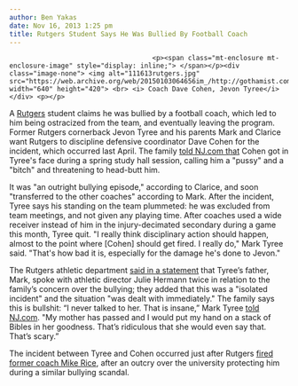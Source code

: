```yaml
---
author: Ben Yakas
date: Nov 16, 2013 1:25 pm
title: Rutgers Student Says He Was Bullied By Football Coach
---
```


	
										<p><span class="mt-enclosure mt-enclosure-image" style="display: inline;"> </span></p><div class="image-none"> <img alt="111613rutgers.jpg" src="https://web.archive.org/web/20150103064656im_/http://gothamist.com/attachments/byakas/111613rutgers.jpg" width="640" height="420"> <br> <i> Coach Dave Cohen, Jevon Tyree</i></div> <p></p>

<p>A <a href="https://web.archive.org/web/20150103064656/http://gothamist.com/tags/rutgers">Rutgers</a> student claims he was bullied by a football coach, which led to him being ostracized from the team, and eventually leaving the program. Former Rutgers cornerback Jevon Tyree and his parents Mark and Clarice want Rutgers to discipline defensive coordinator Dave Cohen for the incident, which occurred last April. The family <a href="https://web.archive.org/web/20150103064656/http://www.nj.com/rutgersfootball/index.ssf/2013/11/rutgers_football_player_claims_defensive_coordinator_dave_cohen_bullied_and_verbally_abused_him.html#incart_river">told NJ.com that</a> Cohen got in Tyree&apos;s face during a spring study hall session, calling him a &quot;pussy&quot; and a &quot;bitch&quot; and threatening to head-butt him.</p>

<p>It was &quot;an outright bullying episode,&quot; according to Clarice, and soon &quot;transferred to the other coaches&quot; according to Mark. After the incident, Tyree says his standing on the team plummeted: he was excluded from team meetings, and not given any playing time. After coaches used a wide receiver instead of him in the injury-decimated secondary during a game this month, Tyree quit. &quot;I really think disciplinary action should happen, almost to the point where [Cohen] should get fired. I really do,&quot; Mark Tyree said. &quot;That&apos;s how bad it is, especially for the damage he&apos;s done to Jevon.&quot;</p>

<p>The Rutgers athletic department <a href="https://web.archive.org/web/20150103064656/http://www.nj.com/rutgersfootball/index.ssf/2013/11/full_statement_by_rutgers_on_jevon_tyree_bullying_allegations_against_defensive_coordinator_dave_coh.html#incart_river">said in a statement</a> that Tyree&#x2019;s father, Mark, spoke with athletic director Julie Hermann twice in relation to the family&#x2019;s concern over the bullying; they added that this was a &quot;isolated incident&quot; and the situation &quot;was dealt with immediately.&quot; The family says this is bullshit: &#x201C;I never talked to her. That is insane,&#x201D; Mark Tyree <a href="https://web.archive.org/web/20150103064656/http://www.nj.com/rutgersfootball/index.ssf/2013/11/jevon_tyrees_father_calls_rutgers_statement_on_alleged_bullying_insane.html#incart_maj-story-1">told NJ.com</a>. &quot;My mother has passed and I would put my hand on a stack of Bibles in her goodness. That&#x2019;s ridiculous that she would even say that. That&#x2019;s scary.&#x201D;</p>

<p>The incident between Tyree and Cohen occurred just after Rutgers <a href="https://web.archive.org/web/20150103064656/http://gothamist.com/2013/04/03/rutgers_basketball_coach_mike_rice.php">fired former coach Mike Rice</a>, after an outcry over the university protecting him during a similar bullying scandal.<br>
</p>					
										
									
				